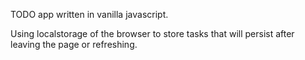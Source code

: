 TODO app written in vanilla javascript.

Using localstorage of the browser to store tasks that will persist after leaving the page or refreshing.
